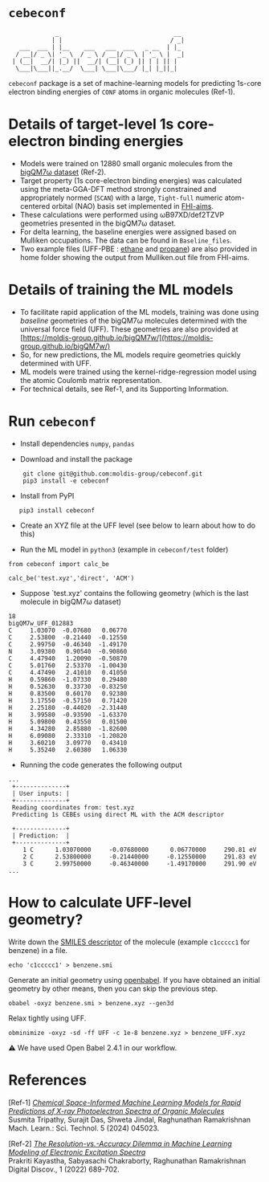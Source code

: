 # `cebeconf`

```
             _                                __ 
            | |                              / _|
   ___  ___ | |__    ___   ___  ___   _ __  | |_ 
  / __|/ _ \| '_ \  / _ \ / __|/ _ \ | '_ \ |  _|
 | (__|  __/| |_) ||  __/| (__| (_) || | | || |  
  \___|\___||_.__/  \___| \___|\___/ |_| |_||_|
```

`cebeconf` package is a set of machine-learning models for predicting 1s-`c`ore `e`lectron `b`inding `e`nergies of `CONF` atoms in organic molecules (Ref-1). 

# Details of target-level 1s core-electron binding energies
- Models were trained on 12880 small organic molecules from the [bigQM7ω dataset](https://moldis-group.github.io/bigQM7w/) (Ref-2).
- Target property (1s core-electron binding energies) was calculated using the meta-GGA-DFT method strongly constrained and appropriately normed (`SCAN`) with a large, `Tight-full` numeric atom-centered orbital (NAO) basis set implemented in [FHI-aims](https://fhi-aims.org/).
- These calculations were performed using ωB97XD/def2TZVP geometries presented in the bigQM7ω dataset.
- For delta learning, the baseline energies were assigned based on Mulliken occupations. The data can be found in `Baseline_files`.
- Two example files (UFF-PBE : [ethane](https://github.com/moldis-group/cebeconf/blob/main/example_Mulliken_ethane_UFF_pbe_cc-pVDZ.txt) and [propane](https://github.com/moldis-group/cebeconf/blob/main/example_Mulliken_propane_UFF_pbe_cc-pVDZ.txt)) are also provided in home folder showing the output from Mulliken.out file from FHI-aims.

 # Details of training the ML models 
- To facilitate rapid application of the ML models, training was done using _baseline_ geometries of the bigQM7ω molecules determined with the universal force field (UFF). These geometries are also provided at [https://moldis-group.github.io/bigQM7w/](https://moldis-group.github.io/bigQM7w/)
- So, for new predictions, the ML models require geometries quickly determined with UFF.
- ML models were trained using the kernel-ridge-regression model using the atomic Coulomb matrix representation.
- For technical details, see Ref-1, and its Supporting Information. 

# Run `cebeconf` 

 - Install dependencies `numpy`, `pandas`

- Download and install the package
```
    git clone git@github.com:moldis-group/cebeconf.git
    pip3 install -e cebeconf
```
- Install from PyPI
```
   pip3 install cebeconf
```

 - Create an XYZ file at the UFF level (see below to learn about how to do this)

 - Run the ML model in `python3` (example in `cebeconf/test` folder)

 ```
from cebeconf import calc_be
  
calc_be('test.xyz','direct', 'ACM')
 ```

 - Suppose `test.xyz' contains the following geometry (which is the last molecule in bigQM7ω dataset)
```
18
bigQM7w_UFF_012883
C     1.03070  -0.07680   0.06770  
C     2.53800  -0.21440  -0.12550  
C     2.99750  -0.46340  -1.49170  
N     3.09380   0.90540  -0.90860  
C     4.47940   1.20090  -0.50870  
C     5.01760   2.53370  -1.00430  
C     4.47490   2.41010   0.41050  
H     0.59860  -1.07330   0.29480  
H     0.52630   0.33730  -0.83250  
H     0.83500   0.60170   0.92380  
H     3.17550  -0.57150   0.71420  
H     2.25180  -0.44020  -2.31440  
H     3.99580  -0.93590  -1.63370  
H     5.09800   0.43550   0.01500  
H     4.34280   2.85880  -1.82600  
H     6.09080   2.33310  -1.20820  
H     3.60210   3.09770   0.43410  
H     5.35240   2.60380   1.06330 
```

- Running the code generates the following output
```
...
 +--------------+
 | User inputs: |
 +--------------+
 Reading coordinates from: test.xyz
 Predicting 1s CEBEs using direct ML with the ACM descriptor 

 +--------------+
 | Prediction:  |
 +--------------+
    1 C      1.03070000     -0.07680000      0.06770000     290.81 eV
    2 C      2.53800000     -0.21440000     -0.12550000     291.83 eV
    3 C      2.99750000     -0.46340000     -1.49170000     291.90 eV
...
```

# How to calculate UFF-level geometry? 

Write down the [SMILES descriptor](https://en.wikipedia.org/wiki/Simplified_molecular-input_line-entry_system) of the molecule (example `c1ccccc1` for benzene) in a file. 

    echo 'c1ccccc1' > benzene.smi

Generate an initial geometry using [openbabel](http://openbabel.org/wiki/Main_Page). If you have obtained an initial geometry by other means, then you can skip the previous step.

    obabel -oxyz benzene.smi > benzene.xyz --gen3d

Relax tightly using UFF.

    obminimize -oxyz -sd -ff UFF -c 1e-8 benzene.xyz > benzene_UFF.xyz

:warning: We have used Open Babel 2.4.1 in our workflow.

# References
[Ref-1] [_Chemical Space-Informed Machine Learning Models for
Rapid Predictions of X-ray Photoelectron Spectra of Organic Molecules_](https://doi.org/10.1088/2632-2153/ad871d)    
Susmita Tripathy, Surajit Das, Shweta Jindal, Raghunathan Ramakrishnan      
Mach. Learn.: Sci. Technol. 5 (2024) 045023.

[Ref-2] [_The Resolution-vs.-Accuracy Dilemma in Machine Learning Modeling of Electronic Excitation Spectra_](https://doi.org/10.1039/D1DD00031D)                  
Prakriti Kayastha, Sabyasachi Chakraborty, Raghunathan Ramakrishnan    
Digital Discov., 1 (2022) 689-702.    


